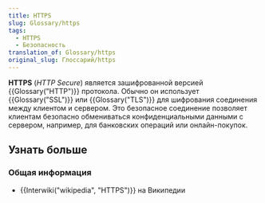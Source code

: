 ```yaml
---
title: HTTPS
slug: Glossary/https
tags:
  - HTTPS
  - Безопасность
translation_of: Glossary/https
original_slug: Глоссарий/https
---
```


**HTTPS** (_HTTP Secure_) является зашифрованной версией {{Glossary("HTTP")}} протокола. Обычно он использует {{Glossary("SSL")}} или {{Glossary("TLS")}} для шифрования соединения между клиентом и сервером. Это безопасное соединение позволяет клиентам безопасно обмениваться конфиденциальными данными с сервером, например, для банковских операций или онлайн-покупок.

## Узнать больше

### Общая информация

- {{Interwiki("wikipedia", "HTTPS")}} на Википедии
